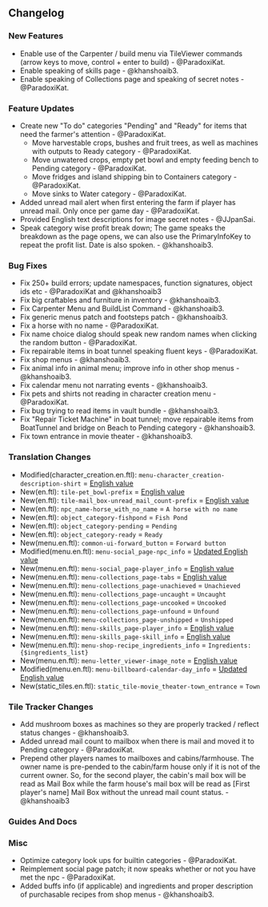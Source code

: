 ## Changelog

### New Features

- Enable use of the Carpenter / build menu via TileViewer commands (arrow keys to move, control + enter to build) - @ParadoxiKat.
- Enable speaking of skills page - @khanshoaib3.
- Enable speaking of Collections page and speaking of secret notes - @ParadoxiKat.

### Feature Updates

- Create new "To do" categories "Pending" and "Ready" for items that need the farmer's attention - @ParadoxiKat.
  - Move harvestable crops, bushes and fruit trees, as well as machines with outputs to Ready category - @ParadoxiKat.
  - Move unwatered crops, empty pet bowl and empty feeding bench to Pending category - @ParadoxiKat.
  - Move fridges and island shipping bin to Containers category - @ParadoxiKat.
  - Move sinks to Water category - @ParadoxiKat.
- Added unread mail alert when first entering the farm if player has unread mail. Only once per game day - @ParadoxiKat.
- Provided English text descriptions for image secret notes - @JJpanSai.
- Speak category wise profit break down; The game speaks the breakdown as the page opens, we can also use the PrimaryInfoKey to repeat the profit list. Date is also spoken. - @khanshoaib3.

### Bug Fixes

- Fix 250+ build errors; update namespaces, function signatures, object ids etc - @ParadoxiKat and @khanshoaib3
- Fix big craftables and furniture in inventory - @khanshoaib3.
- Fix Carpenter Menu and BuildList Command - @khanshoaib3.
- Fix generic menus patch and footsteps patch - @khanshoaib3.
- Fix a horse with no name - @ParadoxiKat.
- Fix name choice dialog should speak new random names when clicking the random button - @ParadoxiKat.
- Fix repairable items in boat tunnel speaking fluent keys - @ParadoxiKat.
- Fix shop menus - @khanshoaib3.
- Fix animal info in animal menu; improve info in other shop menus - @khanshoaib3.
- Fix calendar menu not narrating events - @khanshoaib3.
- Fix pets and shirts not reading in character creation menu - @ParadoxiKat.
- Fix bug trying to read items in vault bundle - @khanshoaib3.
- Fix "Repair Ticket Machine" in boat tunnel; move repairable items from BoatTunnel and bridge on Beach to Pending category - @khanshoaib3.
- Fix town entrance in movie theater - @khanshoaib3.

### Translation Changes

- Modified(character_creation.en.ftl): `menu-character_creation-description-shirt` = [English value](https://github.com/khanshoaib3/stardew-access/blob/b399274aec21fc520c2fe0a076e49f1c17c4bafa/stardew-access/i18n/character_creation_menu.en.ftl#L229-L346)
- New(en.ftl): `tile-pet_bowl-prefix` = [English value](https://github.com/khanshoaib3/stardew-access/blob/b399274aec21fc520c2fe0a076e49f1c17c4bafa/stardew-access/i18n/en.ftl#L136-L142)
- New(en.ftl): `tile-mail_box-unread_mail_count-prefix` = [English value](https://github.com/khanshoaib3/stardew-access/blob/b399274aec21fc520c2fe0a076e49f1c17c4bafa/stardew-access/i18n/en.ftl#L159-L162)
- New(en.ftl): `npc_name-horse_with_no_name` = `A horse with no name`
- New(en.ftl): `object_category-fishpond` = `Fish Pond`
- New(en.ftl): `object_category-pending` = `Pending`
- New(en.ftl): `object_category-ready` = `Ready`
- New(menu.en.ftl): `common-ui-forward_button` = `Forward button`
- Modified(menu.en.ftl): `menu-social_page-npc_info` = [Updated English value](https://github.com/khanshoaib3/stardew-access/blob/b399274aec21fc520c2fe0a076e49f1c17c4bafa/stardew-access/i18n/menu.en.ftl#L166-L179)
- New(menu.en.ftl): `menu-social_page-player_info` = [English value](https://github.com/khanshoaib3/stardew-access/blob/b399274aec21fc520c2fe0a076e49f1c17c4bafa/stardew-access/i18n/menu.en.ftl#L181-L184)
- New(menu.en.ftl): `menu-collections_page-tabs` = [English value](https://github.com/khanshoaib3/stardew-access/blob/b399274aec21fc520c2fe0a076e49f1c17c4bafa/stardew-access/i18n/menu.en.ftl#L187-L190)
- New(menu.en.ftl): `menu-collections_page-unachieved` = `Unachieved`
- New(menu.en.ftl): `menu-collections_page-uncaught` = `Uncaught`
- New(menu.en.ftl): `menu-collections_page-uncooked` = `Uncooked`
- New(menu.en.ftl): `menu-collections_page-unfound` = `Unfound`
- New(menu.en.ftl): `menu-collections_page-unshipped` = `Unshipped`
- New(menu.en.ftl): `menu-skills_page-player_info` = [English value](https://github.com/khanshoaib3/stardew-access/blob/b399274aec21fc520c2fe0a076e49f1c17c4bafa/stardew-access/i18n/menu.en.ftl#L214-L222)
- New(menu.en.ftl): `menu-skills_page-skill_info` = [English value](https://github.com/khanshoaib3/stardew-access/blob/b399274aec21fc520c2fe0a076e49f1c17c4bafa/stardew-access/i18n/menu.en.ftl#L223-L224)
- New(menu.en.ftl): `menu-shop-recipe_ingredients_info` = `Ingredients: {$ingredients_list}`
- New(menu.en.ftl): `menu-letter_viewer-image_note` = [English value](https://github.com/khanshoaib3/stardew-access/blob/b399274aec21fc520c2fe0a076e49f1c17c4bafa/stardew-access/i18n/menu.en.ftl#L398-L407)
- Modified(menu.en.ftl): `menu-billboard-calendar-day_info` = [Updated English value](https://github.com/khanshoaib3/stardew-access/blob/b399274aec21fc520c2fe0a076e49f1c17c4bafa/stardew-access/i18n/menu.en.ftl#L460-L469)
- New(static_tiles.en.ftl): `static_tile-movie_theater-town_entrance` = `Town`

### Tile Tracker Changes

- Add mushroom boxes as machines so they are properly tracked / reflect status changes - @khanshoaib3.
- Added unread mail count to mailbox when there is mail and moved it to Pending category - @ParadoxiKat.
- Prepend other players names to mailboxes and cabins/farmhouse. The owner name is pre-pended to the cabin/farm house only if it is not of the current owner. So, for the second player, the cabin's mail box will be read as Mail Box while the farm house's mail box will be read as [First player's name] Mail Box without the unread mail count status. - @khanshoaib3

### Guides And Docs


### Misc

- Optimize category look ups for builtin categories - @ParadoxiKat.
- Reimplement social page patch; it now speaks whether or not you have met the npc - @ParadoxiKat.
- Added buffs info (if applicable) and ingredients and proper description of purchasable recipes from shop menus - @khanshoaib3.

